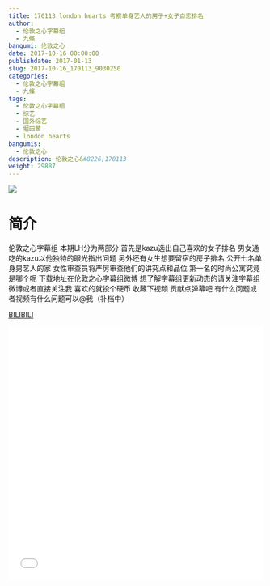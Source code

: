 ```yaml
---
title: 170113 london hearts 考察单身艺人的房子+女子自恋排名
author: 
  - 伦敦之心字幕组
  - 九條
bangumi: 伦敦之心
date: 2017-10-16 00:00:00
publishdate: 2017-01-13
slug: 2017-10-16_170113_9030250
categories: 
  - 伦敦之心字幕组
  - 九條
tags: 
  - 伦敦之心字幕组
  - 综艺
  - 国外综艺
  - 堀田茜
  - london hearts
bangumis: 
  - 伦敦之心
description: 伦敦之心&#8226;170113
weight: 29887
---
```


![](https://i.imgur.com/eE5lBAG.jpg)

# 简介  
伦敦之心字幕组 本期LH分为两部分 首先是kazu选出自己喜欢的女子排名 男女通吃的kazu以他独特的眼光指出问题 另外还有女生想要留宿的房子排名 公开七名单身男艺人的家 女性审查员将严厉审查他们的讲究点和品位 第一名的时尚公寓究竟是哪个呢 下载地址在伦敦之心字幕组微博 想了解字幕组更新动态的请关注字幕组微博或者直接关注我 喜欢的就投个硬币 收藏下视频 贡献点弹幕吧 有什么问题或者视频有什么问题可以@我（补档中）

  [BILIBILI](https://www.bilibili.com/video/av9030250/)


  <iframe src="//www.bilibili.com/html/html5player.html?cid=14916745&aid=9030250" width="100%" height="500" frameborder="0" allowfullscreen="allowfullscreen"></iframe>
